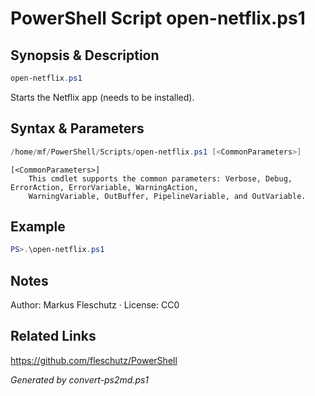 # PowerShell Script open-netflix.ps1

## Synopsis & Description
```powershell
open-netflix.ps1
```

Starts the Netflix app (needs to be installed).

## Syntax & Parameters
```powershell
/home/mf/PowerShell/Scripts/open-netflix.ps1 [<CommonParameters>]
```

```
[<CommonParameters>]
    This cmdlet supports the common parameters: Verbose, Debug, ErrorAction, ErrorVariable, WarningAction, 
    WarningVariable, OutBuffer, PipelineVariable, and OutVariable.
```

## Example
```powershell
PS>.\open-netflix.ps1
```


## Notes
Author: Markus Fleschutz · License: CC0

## Related Links
https://github.com/fleschutz/PowerShell

*Generated by convert-ps2md.ps1*
